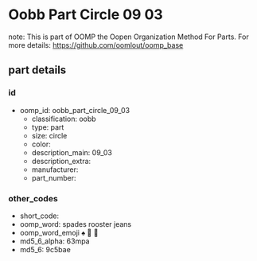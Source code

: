 # Oobb Part Circle 09 03  

note: This is part of OOMP the Oopen Organization Method For Parts. For more details: https://github.com/oomlout/oomp_base

##  part details





### id
* oomp_id: oobb_part_circle_09_03
  * classification: oobb
  * type: part
  * size: circle
  * color: 
  * description_main: 09_03
  * description_extra: 
  * manufacturer: 
  * part_number: 

### other_codes
* short_code: 
* oomp_word: spades rooster jeans
* oomp_word_emoji :spades: :rooster: :jeans:
* md5_6_alpha: 63mpa
* md5_6: 9c5bae